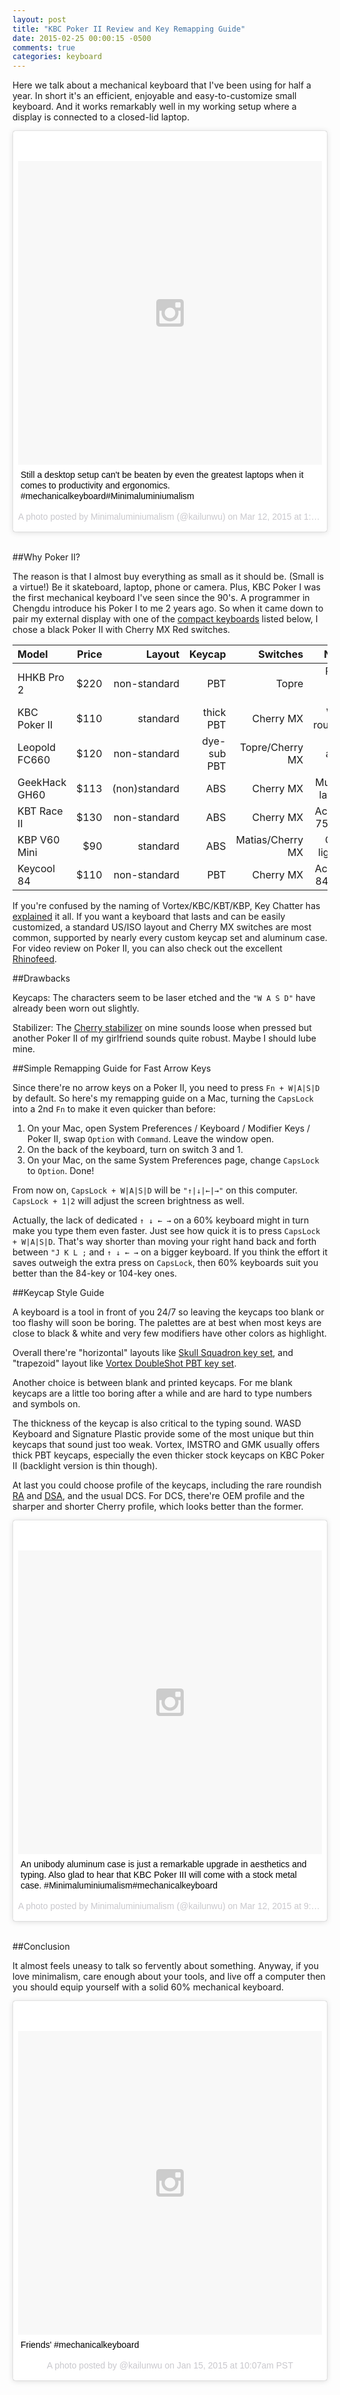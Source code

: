 ```yaml
---
layout: post
title: "KBC Poker II Review and Key Remapping Guide"
date: 2015-02-25 00:00:15 -0500
comments: true
categories: keyboard
---
```



Here we talk about a mechanical keyboard that I've been using for half a year. In short it's an efficient, enjoyable and easy-to-customize small keyboard. And it works remarkably well in my working setup where a display is connected to a closed-lid laptop.

<blockquote class="instagram-media" data-instgrm-captioned data-instgrm-version="4" style=" background:#FFF; border:0; border-radius:3px; box-shadow:0 0 1px 0 rgba(0,0,0,0.5),0 1px 10px 0 rgba(0,0,0,0.15); margin: 1px; max-width:658px; padding:0; width:99.375%; width:-webkit-calc(100% - 2px); width:calc(100% - 2px);"><div style="padding:8px;"> <div style=" background:#F8F8F8; line-height:0; margin-top:40px; padding:50% 0; text-align:center; width:100%;"> <div style=" background:url(data:image/png;base64,iVBORw0KGgoAAAANSUhEUgAAACwAAAAsCAMAAAApWqozAAAAGFBMVEUiIiI9PT0eHh4gIB4hIBkcHBwcHBwcHBydr+JQAAAACHRSTlMABA4YHyQsM5jtaMwAAADfSURBVDjL7ZVBEgMhCAQBAf//42xcNbpAqakcM0ftUmFAAIBE81IqBJdS3lS6zs3bIpB9WED3YYXFPmHRfT8sgyrCP1x8uEUxLMzNWElFOYCV6mHWWwMzdPEKHlhLw7NWJqkHc4uIZphavDzA2JPzUDsBZziNae2S6owH8xPmX8G7zzgKEOPUoYHvGz1TBCxMkd3kwNVbU0gKHkx+iZILf77IofhrY1nYFnB/lQPb79drWOyJVa/DAvg9B/rLB4cC+Nqgdz/TvBbBnr6GBReqn/nRmDgaQEej7WhonozjF+Y2I/fZou/qAAAAAElFTkSuQmCC); display:block; height:44px; margin:0 auto -44px; position:relative; top:-22px; width:44px;"></div></div> <p style=" margin:8px 0 0 0; padding:0 4px;"> <a href="https://instagram.com/p/0I_McAPQOA/" style=" color:#000; font-family:Arial,sans-serif; font-size:14px; font-style:normal; font-weight:normal; line-height:17px; text-decoration:none; word-wrap:break-word;" target="_top">Still a desktop setup can&#39;t be beaten by even the greatest laptops when it comes to productivity and ergonomics. #mechanicalkeyboard#Minimaluminiumalism</a></p> <p style=" color:#c9c8cd; font-family:Arial,sans-serif; font-size:14px; line-height:17px; margin-bottom:0; margin-top:8px; overflow:hidden; padding:8px 0 7px; text-align:center; text-overflow:ellipsis; white-space:nowrap;">A photo posted by Minimaluminiumalism (@kailunwu) on <time style=" font-family:Arial,sans-serif; font-size:14px; line-height:17px;" datetime="2015-03-12T20:05:38+00:00">Mar 12, 2015 at 1:05pm PDT</time></p></div></blockquote>
<script async defer src="//platform.instagram.com/en_US/embeds.js"></script>
<br>

##Why Poker II?

The reason is that I almost buy everything as small as it should be. (Small is a virtue!) Be it skateboard, laptop, phone or camera. Plus, KBC Poker I was the first mechanical keyboard I've seen since the 90's. A programmer in Chengdu introduce his Poker I to me 2 years ago. So when it came down to pair my external display with one of the [compact keyboards](http://cpkey.com/keyboards/) listed below, I chose a black Poker II with Cherry MX Red switches.

|Model         | Price | Layout       | Keycap      | Switches         | Notes            |
|:------------ | -----:| -----------: | ----------: | ----------------:|-----------------:|
|HHKB Pro 2    | $220  | non-standard | PBT         | Topre            | Retro, pro-Unix  |
|KBC Poker II  | $110  | standard     | thick PBT   | Cherry MX        | Well-rounded     |
|Leopold FC660 | $120  | non-standard | dye-sub PBT | Topre/Cherry MX  | Has arrow keys   |
|GeekHack GH60 | $113  | (non)standard| ABS         | Cherry MX        | Multiple layouts |
|KBT Race II   | $130  | non-standard | ABS         | Cherry MX        | Actually 75 keys |
|KBP V60 Mini  | $90   | standard     | ABS         | Matias/Cherry MX | Quiet, lighting  |
|Keycool 84    | $110  | non-standard | PBT         | Cherry MX        | Actually 84 keys |

If you're confused by the naming of Vortex/KBC/KBT/KBP, Key Chatter has [explained](http://www.keychatter.com/2015/02/10/vortex-vs-kbt-vs-kbc-vs-kbp-what-are-the-differences/) it all. If you want a keyboard that lasts and can be easily customized, a standard US/ISO layout and Cherry MX switches are most common, supported by nearly every custom keycap set and aluminum case. For video review on Poker II, you can also check out the excellent [Rhinofeed](https://rhinofeed.com/poker-ii-review/). 

##Drawbacks

Keycaps: The characters seem to be laser etched and the `"W A S D"` have already been worn out slightly.

Stabilizer: The [Cherry stabilizer](http://www.reddit.com/r/MechanicalKeyboards/wiki/modifications) on mine sounds loose when pressed but another Poker II of my girlfriend sounds quite robust. Maybe I should lube mine.

##Simple Remapping Guide for Fast Arrow Keys

Since there're no arrow keys on a Poker II, you need to press `Fn + W|A|S|D` by default. So here's my remapping guide on a Mac, turning the `CapsLock` into a 2nd `Fn` to make it even quicker than before:

1. On your Mac, open System Preferences / Keyboard / Modifier Keys / Poker II, swap `Option` with `Command`. Leave the window open.
2. On the back of the keyboard, turn on switch 3 and 1.
3. On your Mac, on the same System Preferences page, change `CapsLock` to `Option`. Done!

From now on, `CapsLock + W|A|S|D` will be `"↑|↓|←|→"` on this computer. `CapsLock + 1|2` will adjust the screen brightness as well.

Actually, the lack of dedicated `↑ ↓ ← →` on a 60% keyboard might in turn make you type them even faster. Just see how quick it is to press `CapsLock + W|A|S|D`. That's way shorter than moving your right hand back and forth between `"J K L ;` and `↑ ↓ ← →` on a bigger keyboard. If you think the effort it saves outweigh the extra press on `CapsLock`, then 60% keyboards suit you better than the 84-key or 104-key ones.


##Keycap Style Guide

A keyboard is a tool in front of you 24/7 so leaving the keycaps too blank or too flashy will soon be boring. The palettes are at best when most keys are close to black & white and very few modifiers have other colors as highlight.

Overall there're "horizontal" layouts like [Skull Squadron key set](http://keypuller.com/skull-squadron/), and "trapezoid" layout like [Vortex DoubleShot PBT key set](http://keypuller.com/bi-color-pbt-double-shot-by-vortex/).

Another choice is between blank and printed keycaps. For me blank keycaps are a little too boring after a while and are hard to type numbers and symbols on.

The thickness of the keycap is also critical to the typing sound. WASD Keyboard and Signature Plastic provide some of the most unique but thin keycaps that sound just too weak. Vortex, IMSTRO and GMK usually offers thick PBT keycaps, especially the even thicker stock keycaps on KBC Poker II (backlight version is thin though).

At last you could choose profile of the keycaps, including the rare roundish [RA](http://keypuller.com/profile/sa/) and [DSA](http://keypuller.com/profile/dsa/), and the usual DCS. For DCS, there're OEM profile and the sharper and shorter Cherry profile, which looks better than the former.

<blockquote class="instagram-media" data-instgrm-captioned data-instgrm-version="4" style=" background:#FFF; border:0; border-radius:3px; box-shadow:0 0 1px 0 rgba(0,0,0,0.5),0 1px 10px 0 rgba(0,0,0,0.15); margin: 1px; max-width:658px; padding:0; width:99.375%; width:-webkit-calc(100% - 2px); width:calc(100% - 2px);"><div style="padding:8px;"> <div style=" background:#F8F8F8; line-height:0; margin-top:40px; padding:50% 0; text-align:center; width:100%;"> <div style=" background:url(data:image/png;base64,iVBORw0KGgoAAAANSUhEUgAAACwAAAAsCAMAAAApWqozAAAAGFBMVEUiIiI9PT0eHh4gIB4hIBkcHBwcHBwcHBydr+JQAAAACHRSTlMABA4YHyQsM5jtaMwAAADfSURBVDjL7ZVBEgMhCAQBAf//42xcNbpAqakcM0ftUmFAAIBE81IqBJdS3lS6zs3bIpB9WED3YYXFPmHRfT8sgyrCP1x8uEUxLMzNWElFOYCV6mHWWwMzdPEKHlhLw7NWJqkHc4uIZphavDzA2JPzUDsBZziNae2S6owH8xPmX8G7zzgKEOPUoYHvGz1TBCxMkd3kwNVbU0gKHkx+iZILf77IofhrY1nYFnB/lQPb79drWOyJVa/DAvg9B/rLB4cC+Nqgdz/TvBbBnr6GBReqn/nRmDgaQEej7WhonozjF+Y2I/fZou/qAAAAAElFTkSuQmCC); display:block; height:44px; margin:0 auto -44px; position:relative; top:-22px; width:44px;"></div></div> <p style=" margin:8px 0 0 0; padding:0 4px;"> <a href="https://instagram.com/p/0InsdyPQGV/" style=" color:#000; font-family:Arial,sans-serif; font-size:14px; font-style:normal; font-weight:normal; line-height:17px; text-decoration:none; word-wrap:break-word;" target="_top">An unibody aluminum case is just a remarkable upgrade in aesthetics and typing. Also glad to hear that KBC Poker III will come with a stock metal case. #Minimaluminiumalism#mechanicalkeyboard</a></p> <p style=" color:#c9c8cd; font-family:Arial,sans-serif; font-size:14px; line-height:17px; margin-bottom:0; margin-top:8px; overflow:hidden; padding:8px 0 7px; text-align:center; text-overflow:ellipsis; white-space:nowrap;">A photo posted by Minimaluminiumalism (@kailunwu) on <time style=" font-family:Arial,sans-serif; font-size:14px; line-height:17px;" datetime="2015-03-12T16:40:18+00:00">Mar 12, 2015 at 9:40am PDT</time></p></div></blockquote>
<script async defer src="//platform.instagram.com/en_US/embeds.js"></script>

<br>

##Conclusion

It almost feels uneasy to talk so fervently about something. Anyway, if you love minimalism, care enough about your tools, and live off a computer then you should equip yourself with a solid 60% mechanical keyboard.

<blockquote class="instagram-media" data-instgrm-captioned data-instgrm-version="4" style=" background:#FFF; border:0; border-radius:3px; box-shadow:0 0 1px 0 rgba(0,0,0,0.5),0 1px 10px 0 rgba(0,0,0,0.15); margin: 1px; max-width:658px; padding:0; width:99.375%; width:-webkit-calc(100% - 2px); width:calc(100% - 2px);"><div style="padding:8px;"> <div style=" background:#F8F8F8; line-height:0; margin-top:40px; padding:50% 0; text-align:center; width:100%;"> <div style=" background:url(data:image/png;base64,iVBORw0KGgoAAAANSUhEUgAAACwAAAAsCAMAAAApWqozAAAAGFBMVEUiIiI9PT0eHh4gIB4hIBkcHBwcHBwcHBydr+JQAAAACHRSTlMABA4YHyQsM5jtaMwAAADfSURBVDjL7ZVBEgMhCAQBAf//42xcNbpAqakcM0ftUmFAAIBE81IqBJdS3lS6zs3bIpB9WED3YYXFPmHRfT8sgyrCP1x8uEUxLMzNWElFOYCV6mHWWwMzdPEKHlhLw7NWJqkHc4uIZphavDzA2JPzUDsBZziNae2S6owH8xPmX8G7zzgKEOPUoYHvGz1TBCxMkd3kwNVbU0gKHkx+iZILf77IofhrY1nYFnB/lQPb79drWOyJVa/DAvg9B/rLB4cC+Nqgdz/TvBbBnr6GBReqn/nRmDgaQEej7WhonozjF+Y2I/fZou/qAAAAAElFTkSuQmCC); display:block; height:44px; margin:0 auto -44px; position:relative; top:-22px; width:44px;"></div></div> <p style=" margin:8px 0 0 0; padding:0 4px;"> <a href="https://instagram.com/p/x4lIXsPQC-/" style=" color:#000; font-family:Arial,sans-serif; font-size:14px; font-style:normal; font-weight:normal; line-height:17px; text-decoration:none; word-wrap:break-word;" target="_top">Friends&#39; #mechanicalkeyboard</a></p> <p style=" color:#c9c8cd; font-family:Arial,sans-serif; font-size:14px; line-height:17px; margin-bottom:0; margin-top:8px; overflow:hidden; padding:8px 0 7px; text-align:center; text-overflow:ellipsis; white-space:nowrap;">A photo posted by @kailunwu on <time style=" font-family:Arial,sans-serif; font-size:14px; line-height:17px;" datetime="2015-01-15T18:07:15+00:00">Jan 15, 2015 at 10:07am PST</time></p></div></blockquote>
<script async defer src="//platform.instagram.com/en_US/embeds.js"></script>
